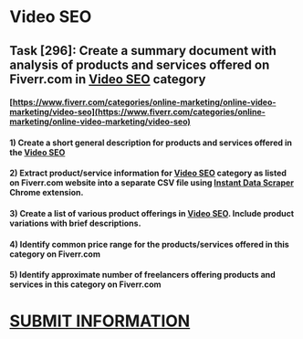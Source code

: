 # Video SEO
## Task [296]: Create a summary document with analysis of products and services offered on Fiverr.com in [Video SEO](https://www.fiverr.com/categories/online-marketing/online-video-marketing/video-seo) category
#### [https://www.fiverr.com/categories/online-marketing/online-video-marketing/video-seo](https://www.fiverr.com/categories/online-marketing/online-video-marketing/video-seo)
#### 1) Create a short general description for products and services offered in the [Video SEO](https://www.fiverr.com/categories/online-marketing/online-video-marketing/video-seo)
#### 2) Extract product/service information for [Video SEO](https://www.fiverr.com/categories/online-marketing/online-video-marketing/video-seo) category as listed on Fiverr.com website into a separate CSV file using [Instant Data Scraper](https://chrome.google.com/webstore/detail/instant-data-scraper/ofaokhiedipichpaobibbnahnkdoiiah) Chrome extension.
#### 3) Create a list of various product offerings in [Video SEO](https://www.fiverr.com/categories/online-marketing/online-video-marketing/video-seo). Include product variations with brief descriptions.
#### 4) Identify common price range for the products/services offered in this category on Fiverr.com
#### 5) Identify approximate number of freelancers offering products and services in this category on Fiverr.com

# [SUBMIT INFORMATION](https://forms.office.com/r/8AEKjkLxKG)

